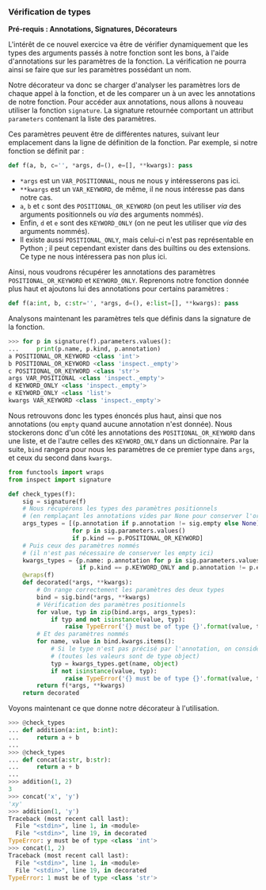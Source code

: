 ### Vérification de types

**Pré-requis : Annotations, Signatures, Décorateurs**

L'intérêt de ce nouvel exercice va être de vérifier dynamiquement que les types des arguments passés à notre fonction sont les bons, à l'aide d'annotations sur les paramètres de la fonction.
La vérification ne pourra ainsi se faire que sur les paramètres possédant un nom.

Notre décorateur va donc se charger d'analyser les paramètres lors de chaque appel à la fonction, et de les comparer un à un avec les annotations de notre fonction.
Pour accéder aux annotations, nous allons à nouveau utiliser la fonction `signature`. La signature retournée comportant un attribut `parameters` contenant la liste des paramètres.

Ces paramètres peuvent être de différentes natures, suivant leur emplacement dans la ligne de définition de la fonction.
Par exemple, si notre fonction se définit par :

```python
def f(a, b, c='', *args, d=(), e=[], **kwargs): pass
```

* `*args` est un `VAR_POSITIONNAL`, nous ne nous y intéresserons pas ici.
* `**kwargs` est un `VAR_KEYWORD`, de même, il ne nous intéresse pas dans notre cas.
* `a`, `b` et `c` sont des `POSITIONAL_OR_KEYWORD` (on peut les utiliser *via* des arguments positionnels ou *via* des arguments nommés).
* Enfin, `d` et `e` sont des `KEYWORD_ONLY` (on ne peut les utiliser que *via* des arguments nommés).
* Il existe aussi `POSITIONAL_ONLY`, mais celui-ci n'est pas représentable en Python ; il peut cependant exister dans des builtins ou des extensions. Ce type ne nous intéressera pas non plus ici.

Ainsi, nous voudrons récupérer les annotations des paramètres `POSITIONAL_OR_KEYWORD` et `KEYWORD_ONLY`.
Reprenons notre fonction donnée plus haut et ajoutons lui des annotations pour certains paramètres :

```python
def f(a:int, b, c:str='', *args, d=(), e:list=[], **kwargs): pass
```

Analysons maintenant les paramètres tels que définis dans la signature de la fonction.

```python
>>> for p in signature(f).parameters.values():
...     print(p.name, p.kind, p.annotation)
a POSITIONAL_OR_KEYWORD <class 'int'>
b POSITIONAL_OR_KEYWORD <class 'inspect._empty'>
c POSITIONAL_OR_KEYWORD <class 'str'>
args VAR_POSITIONAL <class 'inspect._empty'>
d KEYWORD_ONLY <class 'inspect._empty'>
e KEYWORD_ONLY <class 'list'>
kwargs VAR_KEYWORD <class 'inspect._empty'>
```

Nous retrouvons donc les types énoncés plus haut, ainsi que nos annotations (ou `empty` quand aucune annotation n'est donnée).
Nous stockerons donc d'un côté les annotations des `POSITIONAL_OR_KEYWORD` dans une liste, et de l'autre celles des `KEYWORD_ONLY` dans un dictionnaire.
Par la suite, `bind` rangera pour nous les paramètres de ce premier type dans `args`, et ceux du second dans `kwargs`.

```python
from functools import wraps
from inspect import signature

def check_types(f):
    sig = signature(f)
    # Nous récupérons les types des paramètres positionnels
    # (en remplaçant les annotations vides par None pour conserver l'ordre)
    args_types = [(p.annotation if p.annotation != sig.empty else None)
                  for p in sig.parameters.values()
                  if p.kind == p.POSITIONAL_OR_KEYWORD]
    # Puis ceux des paramètres nommés
    # (il n'est pas nécessaire de conserver les empty ici)
    kwargs_types = {p.name: p.annotation for p in sig.parameters.values()
                    if p.kind == p.KEYWORD_ONLY and p.annotation != p.empty}
    @wraps(f)
    def decorated(*args, **kwargs):
        # On range correctement les paramètres des deux types
        bind = sig.bind(*args, **kwargs)
        # Vérification des paramètres positionnels
        for value, typ in zip(bind.args, args_types):
            if typ and not isinstance(value, typ):
                raise TypeError('{} must be of type {}'.format(value, typ))
        # Et des paramètres nommés
        for name, value in bind.kwargs.items():
            # Si le type n'est pas précisé par l'annotation, on considère object
            # (toutes les valeurs sont de type object)
            typ = kwargs_types.get(name, object)
            if not isinstance(value, typ):
                raise TypeError('{} must be of type {}'.format(value, typ))
        return f(*args, **kwargs)
    return decorated
```

Voyons maintenant ce que donne notre décorateur à l'utilisation.

```python
>>> @check_types
... def addition(a:int, b:int):
...     return a + b
...
>>> @check_types
... def concat(a:str, b:str):
...     return a + b
...
>>> addition(1, 2)
3
>>> concat('x', 'y')
'xy'
>>> addition(1, 'y')
Traceback (most recent call last):
  File "<stdin>", line 1, in <module>
  File "<stdin>", line 19, in decorated
TypeError: y must be of type <class 'int'>
>>> concat(1, 2)
Traceback (most recent call last):
  File "<stdin>", line 1, in <module>
  File "<stdin>", line 19, in decorated
TypeError: 1 must be of type <class 'str'>
```

